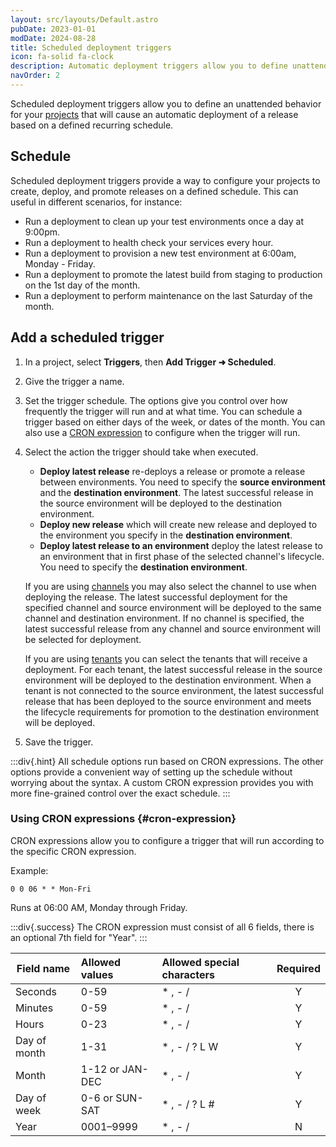 ```yaml
---
layout: src/layouts/Default.astro
pubDate: 2023-01-01
modDate: 2024-08-28
title: Scheduled deployment triggers
icon: fa-solid fa-clock
description: Automatic deployment triggers allow you to define unattended behavior for your project that will cause an automatic deployment of a release into an environment.
navOrder: 2
---
```


Scheduled deployment triggers allow you to define an unattended behavior for your [projects](/docs/projects) that will cause an automatic deployment of a release based on a defined recurring schedule.

## Schedule

Scheduled deployment triggers provide a way to configure your projects to create, deploy, and promote releases on a defined schedule. This can useful in different scenarios, for instance:

* Run a deployment to clean up your test environments once a day at 9:00pm.
* Run a deployment to health check your services every hour.
* Run a deployment to provision a new test environment at 6:00am, Monday - Friday.
* Run a deployment to promote the latest build from staging to production on the 1st day of the month.
* Run a deployment to perform maintenance on the last Saturday of the month.

## Add a scheduled trigger

1. In a project, select **Triggers**, then **Add Trigger ➜ Scheduled**.
2. Give the trigger a name.
3. Set the trigger schedule. The options give you control over how frequently the trigger will run and at what time. You can schedule a trigger based on either days of the week, or dates of the month. You can also use a [CRON expression](#cron-expression) to configure when the trigger will run.
4. Select the action the trigger should take when executed.
   - **Deploy latest release** re-deploys a release or promote a release between environments. You need to specify the **source environment** and the **destination environment**. The latest successful release in the source environment will be deployed to the destination environment.
   - **Deploy new release** which will create new release and deployed to the environment you specify in the **destination environment**.
   - **Deploy latest release to an environment** deploy the latest release to an environment that in first phase of the selected channel's lifecycle. You need to specify the **destination environment**.

    If you are using [channels](/docs/releases/channels) you may also select the channel to use when deploying the release. The latest successful deployment for the specified channel and source environment will be deployed to the same channel and destination environment. If no channel is specified, the latest successful release from any channel and source environment will be selected for deployment.

    If you are using [tenants](/docs/tenants) you can select the tenants that will receive a deployment. For each tenant, the latest successful release in the source environment will be deployed to the destination environment. When a tenant is not connected to the source environment, the latest successful release that has been deployed to the source environment and meets the lifecycle requirements for promotion to the destination environment will be deployed.

5. Save the trigger.

:::div{.hint}
All schedule options run based on CRON expressions. The other options provide a convenient way of setting up the schedule without worrying about the syntax. A custom CRON expression provides you with more fine-grained control over the exact schedule.
:::

### Using CRON expressions {#cron-expression}

CRON expressions allow you to configure a trigger that will run according to the specific CRON expression.

Example:

`0 0 06 * * Mon-Fri`

Runs at 06:00 AM, Monday through Friday.

:::div{.success}
The CRON expression must consist of all 6 fields, there is an optional 7th field for "Year".
:::

| Field name    | Allowed values       | Allowed special characters  | Required |
| ------------- |:-------------------- |:--------------------------- | :------: |
| Seconds       | 0-59                 | * , - /                     | Y        |
| Minutes       | 0-59                 | * , - /                     | Y        |
| Hours         | 0-23                 | * , - /                     | Y        |
| Day of month  | 1-31                 | * , - / ? L W               | Y        |
| Month         | 1-12 or JAN-DEC      | * , - /                     | Y        |
| Day of week   | 0-6 or SUN-SAT       | * , - / ? L #               | Y        |
| Year          | 0001–9999            | * , - /                     | N        |
